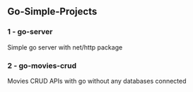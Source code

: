 ## Go-Simple-Projects

### 1 - go-server
Simple go server with net/http package

### 2 - go-movies-crud
Movies CRUD APIs with go without any databases connected
